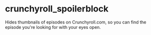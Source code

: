 # crunchyroll_spoilerblock
Hides thumbnails of episodes on Crunchyroll.com, so you can find the episode you're looking for with your eyes open.
